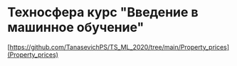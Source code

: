 # Техносфера курс "Введение в машинное обучение"
[https://github.com/TanasevichPS/TS_ML_2020/tree/main/Property_prices](Property_prices)
